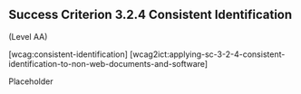 ## Success Criterion 3.2.4 Consistent Identification

(Level AA)

[wcag:consistent-identification]
[wcag2ict:applying-sc-3-2-4-consistent-identification-to-non-web-documents-and-software]

Placeholder
